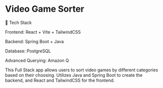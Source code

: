 # Video Game Sorter

🔧 Tech Stack

Frontend: React + Vite + TailwindCSS

Backend: Spring Boot + Java

Database: PostgreSQL

Advanced Querying: Amazon Q


This Full Stack app allows users to sort video games by different categories based on their choosing. Utilizes Java and Spring Boot to create the backend, and React and TailwindCSS for the frontend.

